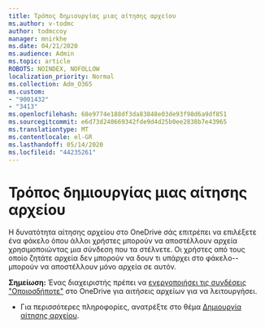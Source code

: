 ```yaml
---
title: Τρόπος δημιουργίας μιας αίτησης αρχείου
ms.author: v-todmc
author: todmccoy
manager: mnirkhe
ms.date: 04/21/2020
ms.audience: Admin
ms.topic: article
ROBOTS: NOINDEX, NOFOLLOW
localization_priority: Normal
ms.collection: Adm_O365
ms.custom:
- "9001432"
- "3413"
ms.openlocfilehash: 68e9774e188df3da83848e03de93f98d6a9df851
ms.sourcegitcommit: e6d73d240669342fde9d4d25b0ee2838b7e43965
ms.translationtype: MT
ms.contentlocale: el-GR
ms.lasthandoff: 05/14/2020
ms.locfileid: "44235261"
---
```

# <a name="how-to-create-a-file-request"></a>Τρόπος δημιουργίας μιας αίτησης αρχείου

Η δυνατότητα αίτησης αρχείου στο OneDrive σάς επιτρέπει να επιλέξετε ένα φάκελο όπου άλλοι χρήστες μπορούν να αποστέλλουν αρχεία χρησιμοποιώντας μια σύνδεση που τα στέλνετε. Οι χρήστες από τους οποίο ζητάτε αρχεία δεν μπορούν να δουν τι υπάρχει στο φάκελο-- μπορούν να αποστέλλουν μόνο αρχεία σε αυτόν.

**Σημείωση:** Ένας διαχειριστής πρέπει να [ενεργοποιήσει τις συνδέσεις "Οποιοσδήποτε"](https://docs.microsoft.com/sharepoint/turn-external-sharing-on-or-off) στο OneDrive για αιτήσεις αρχείων για να λειτουργήσει.

- Για περισσότερες πληροφορίες, ανατρέξτε στο θέμα [Δημιουργία αίτησης αρχείου](https://support.office.com/article/create-a-file-request-f54aa7f8-2589-4421-b351-d415fc3b83af).
